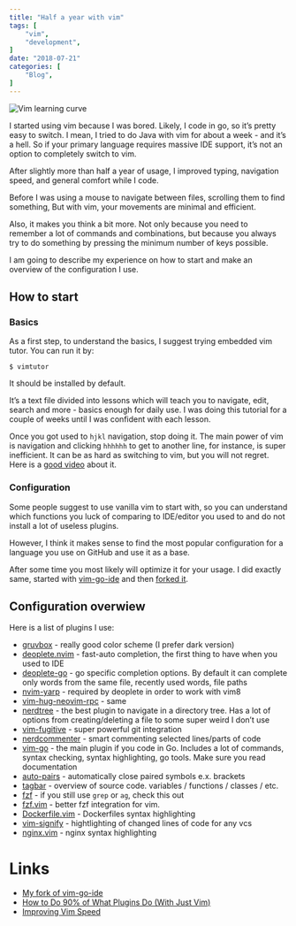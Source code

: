 ```yaml
---
title: "Half a year with vim"
tags: [
    "vim",
    "development",
]
date: "2018-07-21"
categories: [
    "Blog",
]
---
```


![Vim learning curve](/media/vim.jpg)

I started using vim because I was bored. Likely, I code in go, so it’s pretty
easy to switch. I mean, I tried to do Java with vim for about a week -
and it’s a hell. So if your primary language requires massive IDE support,
it’s not an option to completely switch to vim.

After slightly more than half a year of usage, I improved typing,
navigation speed, and general comfort while I code.

Before I was using a mouse to navigate between files,
scrolling them to find something, But with vim,
your movements are minimal and efficient.

Also, it makes you think a bit more. Not only because you need to remember a
lot of commands and combinations, but because you always try to do something 
by pressing the minimum number of keys possible.

I am going to describe my experience on how to start and make an
overview of the configuration I use.

## How to start

### Basics

As a first step, to understand the basics, I suggest trying embedded vim tutor. You can run it by:

```
$ vimtutor
```

It should be installed by default.

It’s a text file divided into lessons which will teach you to navigate, edit,
search and more - basics enough for daily use. I was doing this tutorial for a couple of
weeks until I was confident with each lesson.

Once you got used to `hjkl` navigation, stop doing it. The main power of vim is 
navigation and clicking `hhhhhh` to get to another line, for instance, is 
super inefficient. It can be as hard as switching to vim, but you will not 
regret. Here is a [good video](https://www.youtube.com/watch?v=OnUiHLYZgaA) about it.

### Configuration

Some people suggest to use vanilla vim to start with, so you can understand
which functions you luck of comparing to IDE/editor you used to and do not
install a lot of useless plugins.

However, I think it makes sense to find the most popular configuration
for a language you use on GitHub and use it as a base.

After some time you most likely will optimize it for your usage.
I did exactly same, started with [vim-go-ide](https://github.com/farazdagi/vim-go-ide)
and then [forked it](https://github.com/ngalayko/vim-go-ide).

## Configuration overwiew

Here is a list of plugins I use: 

* [gruvbox](https://github.com/morhetz/gruvbox) - really good color scheme (I prefer dark version)
* [deoplete.nvim](https://github.com/Shougo/deoplete.nvim) - fast-auto completion, 
the first thing to have when you used to IDE
* [deoplete-go](https://github.com/zchee/deoplete-go) - go specific completion options.
By default it can complete only words from the same file, recently used words, file paths
* [nvim-yarp](https://github.com/roxma/nvim-yarp) - required by deoplete in order to work with vim8
* [vim-hug-neovim-rpc](https://github.com/roxma/vim-hug-neovim-rpc) - same
* [nerdtree](https://github.com/scrooloose/nerdtree) - the best plugin to navigate 
in a directory tree. Has a lot of options from creating/deleting a file to some super weird I don’t use
* [vim-fugitive](https://github.com/tpope/vim-fugitive) - super powerful git integration
* [nerdcommenter](https://github.com/scrooloose/nerdcommenter) - smart commenting selected lines/parts of code
* [vim-go](https://github.com/fatih/vim-go) - the main plugin if you code in Go. Includes a lot of commands,
syntax checking, syntax highlighting, go tools. Make sure you read documentation
* [auto-pairs](https://github.com/jiangmiao/auto-pairs) - automatically close paired symbols e.x. brackets
* [tagbar](https://github.com/majutsushi/tagbar) - overview of source code. variables / functions / classes / etc.
* [fzf](https://github.com/junegunn/fzf) - if you still use `grep` or `ag`, check this out
* [fzf.vim](https://github.com/junegunn/fzf.vim) - better fzf integration for vim.
* [Dockerfile.vim](https://github.com/ekalinin/Dockerfile.vim) - Dockerfiles syntax highlighting
* [vim-signify](https://github.com/mhinz/vim-signify) - hightlighting of changed lines of code for any vcs
* [nginx.vim](https://github.com/chr4/nginx.vim) - nginx syntax highlighting

# Links 

* [My fork of vim-go-ide](https://github.com/ngalayko/vim-go-ide)
* [How to Do 90% of What Plugins Do (With Just Vim)](https://www.youtube.com/watch?v=XA2WjJbmmoM) 
* [Improving Vim Speed](https://www.youtube.com/watch?v=OnUiHLYZgaA)
